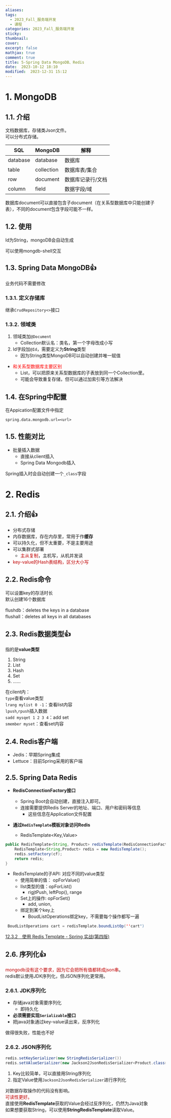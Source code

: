 ```yaml
---
aliases: 
tags:
  - 2023_Fall_服务端开发
  - 课程
categories: 2023_Fall_服务端开发
sticky:
thumbnail:
cover: 
excerpt: false
mathjax: true
comment: true
title: 5-Spring Data MongoDB、Redis
date:  2023-10-12 18:10
modified:  2023-12-31 15:12
---
```


# 1. MongoDB

## 1.1. 介绍

文档数据库，存储类Json文件。  
可以分布式存储。

|  SQL   | MongoDB    |解释     |
| --- | --- | --- |
|  database   |database     |  数据库   |
|  table   |  collection   |  数据库表/集合   |
|  row   |  document   |   数据库记录行/文档  |
|   column  |  field   |  数据字段/域   |

数据库document可以直接包含子document（在关系型数据库中只能创建子表），不同的document包含字段可能不一样。

## 1.2. 使用

Id为String，mongoDB会自动生成

可以使用mongdb-shell交互

## 1.3. Spring Data MongoDB👍

业务代码不需要修改

### 1.3.1. 定义存储库

继承`CrudRepository<>`接口

### 1.3.2. 领域类

1. 领域类加`@Document`
	- Collection默认名：类名，第一个字母改成小写
2. Id字段加`@Id`，需要定义为**String**类型
	- 因为String类型MongoDB可以自动创建并唯一赋值

- <font color="#ff0000">和关系型数据库主要区别</font>
	- List，可以把原来关系型数据库的子表放到同一个Collection里。
	- 可能会导致重复存储，但可以通过加索引等方法解决

## 1.4. 在Spring中配置

在Appication配置文件中指定

`spring.data.mongodb.url=<url>`

## 1.5. 性能对比

- 批量插入数据
	- 直接从client插入
	- Spring Data Mongodb插入

Spring插入时会自动创建一个`_class`字段

# 2. Redis

## 2.1. 介绍👍

- 分布式存储
- 内存数据库，存在内存里，常用于作**缓存**
- 可以持久化，但不太重要，不是主要用途
- 可以集群式部署
	- <font color="#c00000">主从复制</font>，主机写，从机并发读
- <font color="#c00000">key-value的Hash表结构，区分大小写</font>

## 2.2. Redis命令

可以设置key的存活时长  
默认创建16个数据库

flushdb：deletes the keys in a database  
flushall：deletes all keys in all databases

## 2.3. Redis数据类型👍

指的是**value类型**

1. String
2. List
3. Hash
4. Set
5. ......

在cilent内：  
`type`查看value类型  
`lrang mylist 0 -1`：查看list内容  
`lpush`,`rpush`插入数据  
`sadd mysqet 1 2 3 4`：add set  
`smember myset`：查看set内容

## 2.4. Redis客户端

- Jedis：早期Spring集成
- Lettuce：目前Spring采用的客户端

## 2.5. Spring Data Redis

- **RedisConnectionFactory接口**
	- Spring Boot会自动创建，直接注入即可。
	- 连接需要提供Redis Server的地址、端口、用户和密码等信息
		- 这些信息在Application文件配置

- **通过`RedisTemplate`模板对象访问Redis**
	- RedisTemplate<Key,Value>

```java
public RedisTemplate<String, Product> redisTemplate(RedisConnectionFactory cf){
	RedisTemplate<String,Product> redis = new RedisTemplate();
	redis.setFactory(cf);
	return redis;
}
```

- RedisTemplate的子API: 对应不同的value类型
	- 使用简单的值： opForValue()
	- lIst类型的值：opForList()
		- rigjtPush, leftPop(), range
	- Set上的操作: opForSet()
		- add, union,
	- 绑定到某个key上
		- BoudListOperations绑定key，不需要每个操作都写一遍

```java
 BoudListOperations cart = redisTemplate.boundListOp(''cart")
```

[12.3.2　使用 Redis Template - Spring 实战(第四版)](https://potoyang.gitbook.io/spring-in-action-v4/untitled-6/untitled-1/12.3.2-shi-yong-redis-template)

## 2.6. 序列化👍

<font color="#c00000">mongodb没有这个要求，因为它会把所有值都转成json串</font>。  
redis默认使用JDK序列化，但JSON序列化更常用。

### 2.6.1. JDK序列化

- 存储java对象需要序列化
	- 即持久化
- **必须需要实现`Serializable`接口**
- 把java对象通过key-value读出来，反序列化

做得很失败，性能也不好

### 2.6.2. JSON序列化

```java
redis.setKeySerializer(new StringRedisSerializer())
redis.setVAlueSerializer(new Jackson2JsonRedisSerializer<Product.class>)
```

1. Key比较简单，可以直接用String序列化
2. 指定Value使用`Jackson2JsonRedisSerializer`进行序列化

对数据存取操作的代码没有影响。  
<font color="#c00000">可读性更好。 </font>  
直接使用**RedisTemplate**获取的Value会经过反序列化，仍然为Java对象  
如果想要获取String，可以使用**StringRedisTemplate**读取Value。
